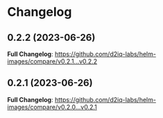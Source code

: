 # Changelog

## 0.2.2 (2023-06-26)

<!-- Release notes generated using configuration in .github/release.yaml at main -->



**Full Changelog**: https://github.com/d2iq-labs/helm-images/compare/v0.2.1...v0.2.2

## 0.2.1 (2023-06-26)

<!-- Release notes generated using configuration in .github/release.yaml at main -->



**Full Changelog**: https://github.com/d2iq-labs/helm-images/compare/v0.2.0...v0.2.1
